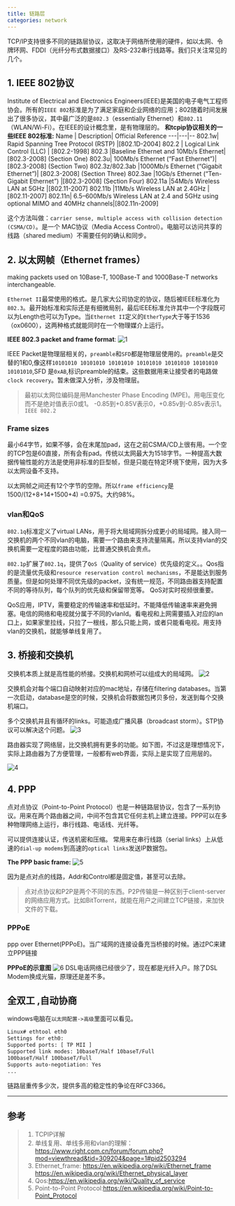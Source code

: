 ```yaml
---
title: 链路层
categories: network
---
```

TCP/IP支持很多不同的链路层协议，这取决于网络所使用的硬件，如以太网、令牌环网、FDDI（光纤分布式数据接口）及RS-232串行线路等。我们只关注常见的几个。

## 1. IEEE 802协议

Institute of Electrical and Electronics Engineers(IEEE)是美国的电子电气工程师协会。所有的`IEEE 802`标准是为了满足家庭和企业网络的应用；802随着时间发展出了很多协议，其中最广泛的是`802.3`（essentially Ethernet）和`802.11`（WLAN/Wi-Fi）。在IEEE的设计概念里，是有物理层的。
**和tcpip协议相关的一些IEEE 802标准:**
Name | Description| Official Reference
---|---|--
802.1w| Rapid Spanning Tree Protocol (RSTP) |[802.1D-2004]
802.2 | Logical Link Control (LLC) | [802.2-1998]
802.3 |Baseline Ethernet and 10Mb/s Ethernet| [802.3-2008] (Section One) 
802.3u| 100Mb/s Ethernet (“Fast Ethernet”)| [802.3-2008] (Section Two)
802.3z/802.3ab |1000Mb/s Ethernet (“Gigabit Ethernet”)| [802.3-2008] (Section Three)
802.3ae |10Gb/s Ethernet (“Ten-Gigabit Ethernet”) |[802.3-2008] (Section Four)
802.11a |54Mb/s Wireless LAN at 5GHz |[802.11-2007] 
802.11b |11Mb/s Wireless LAN at 2.4GHz |[802.11-2007]
802.11n| 6.5–600Mb/s Wireless LAN at 2.4 and 5GHz using optional MIMO and 40MHz channels|[802.11n-2009]

这个方法叫做：`carrier sense, multiple access with collision detection (CSMA/CD)`。是一个
MAC协议（Media Access Control）。电脑可以访问共享的线路（shared medium）不需要任何的确认和同步。

## 2. 以太网帧（Ethernet frames）

making packets used on 10Base-T, 100Base-T and 1000Base-T networks interchangeable.

`Ethernet II`最常使用的格式。是几家大公司协定的协议，随后被IEEE标准化为`802.3`。最开始标准和实际还是有细微局别，最后IEEE标准允许其中一个字段既可以为Length也可以为Type。当`Ethernet II`定义的`EtherType`大于等于1536（ox0600），这两种格式就能同时在一个物理媒介上运行。

**IEEE 802.3 packet and frame format**:
![1](/assets/link1.png)

IEEE Packet是物理层相关的，`preamble`和`SFD`都是物理层使用的。`preamble`是交替的1和0,像这样`10101010 10101010 10101010 10101010 10101010 10101010 10101010`,SFD 是`0xAB`,标识preamble的结束。这些数据用来让接受者的电路做`clock recovery`。暂未做深入分析，涉及物理层。

>最初以太网位编码是用Manchester Phase Encoding (MPE)。用电压变化而不是绝对值表示0或1。 -0.85到+0.85V表示0，+0.85v到-0.85v表示1。
`IEEE 802.2`

### Frame sizes

最小64字节，如果不够，会在末尾加pad，这在之前CSMA/CD上很有用。一个空的TCP包是60直接，所有会有pad。传统以太网最大为1518字节。一种提高大数据传输性能的方法是使用非标准的巨型帧，但是只能在特定环境下使用，因为大多以太网设备不支持。

以太网帧之间还有12个字节的空隙。所以`frame efficiency`是1500/(12+8+14+1500+4) =0.975。大约98%。

### vlan和QoS

`802.1q`标准定义了virtual LANs，用于将大局域网拆分成更小的局域网。接入同一交换机的两个不同vlan的电脑，需要一个路由来支持流量隔离。所以支持vlan的交换机需要一定程度的路由功能，比普通交换机会贵点。

`802.1p`扩展了`802.1q`，提供了`QoS`（Quality of service）优先级的定义。。Qos指的是流量优先级和`resource reservation control mechanisms`，不是能达到服务质量。但是如何处理不同优先级的packet，没有统一规范，不同路由器支持配置不同的等待队列，每个队列的优先级和保留带宽等。
QoS对实时视频很重要。

QoS应用，IPTV，需要稳定的传输速率和低延时。不能降低传输速率来避免拥塞。电信的网络和电视就分属于不同的vlanId。看电视和上网需要插入对应的lan口上，如果家里拉线，只拉了一根线，那么只能上网，或者只能看电视。用支持vlan的交换机，就能够单线复用了。

## 3. 桥接和交换机

交换机本质上就是高性能的桥接。交换机和网桥可以组成大的局域网。
![2](/assets/link2.png)

交换机会对每个端口自动映射对应的mac地址，存储在filtering databases。当第一次启动，database是空的时候，交换机会将数据包拷贝多份，发送到每个交换机端口。

多个交换机并且有循环的links。可能造成广播风暴（broadcast storm）。STP协议可以解决这个问题。
![3](/assets/link3.png)

路由器实现了网络层，比交换机拥有更多的功能。如下图，不过这是理想情况下，实际上路由器为了方便管理，一般都有web界面，实际上是实现了应用层的。

![4](/assets/link4.png)

## 4. PPP

点对点协议（Point-to-Point Protocol）也是一种链路层协议，包含了一系列协议。用来在两个路由器之间，中间不包含其它任何主机上建立连接。PPP可以在多种物理网络上运行，串行线路、电话线、光纤等。


可以提供连接认证，传送机密和压缩。
常用来在串行线路（serial links）上从低速的`dial-up modems`到高速的`optical links`发送IP数据包。

**The PPP basic frame:**
![5](/assets/link5.png)

因为是点对点的线路，Addr和Control都是固定值，甚至可以去除。
>点对点协议和P2P是两个不同的东西。P2P传输是一种区别于client-server的网络应用方式。比如BitTorrent，就能在用户之间建立TCP链接，来加快文件的下载。

### PPPoE

ppp over Ethernet(PPPoE)。当广域网的连接设备充当桥接的时候。通过PC来建立PPP链接

**PPPoE的示意图**
![6](/assets/link6.png)
DSL电话网络已经很少了，现在都是光纤入户。除了DSL Modem换成光猫，原理还是差不多。

## 全双工 ,自动协商

windows电脑在`以太网配置->高级`里面可以看见。

```bash
Linux# ethtool eth0
Settings for eth0:
Supported ports: [ TP MII ]
Supported link modes: 10baseT/Half 10baseT/Full
100baseT/Half 100baseT/Full
Supports auto-negotiation: Yes
...
```

链路层重传多少次，提供多高的稳定性的争论在RFC3366。

---
## 参考

>1. TCPIP详解
>2. 单线复用、单线多用和vlan的理解：https://www.right.com.cn/forum/forum.php?mod=viewthread&tid=309204&page=1#pid2503294
>3. Ethernet_frame: https://en.wikipedia.org/wiki/Ethernet_frame
https://en.wikipedia.org/wiki/Ethernet_physical_layer
>4. Qos:https://en.wikipedia.org/wiki/Quality_of_service
>5. Point-to-Point Protocol:https://en.wikipedia.org/wiki/Point-to-Point_Protocol